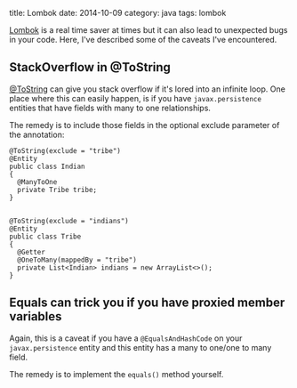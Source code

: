 title: Lombok
date: 2014-10-09
category: java
tags: lombok

[Lombok](http://projectlombok.org) is a real time saver at times but
it can also lead to unexpected bugs in your code. Here, I've described
some of the caveats I've encountered.

## StackOverflow in @ToString
[@ToString](http://projectlombok.org/features/ToString.html) can give
you stack overflow if it's lored into an infinite loop. One place
where this can easily happen, is if you have ```javax.persistence```
entities that have fields with many to one relationships.

The remedy is to include those fields in the optional exclude
parameter of the annotation:

```
@ToString(exclude = "tribe")
@Entity
public class Indian
{
  @ManyToOne
  private Tribe tribe;
}


@ToString(exclude = "indians")
@Entity
public class Tribe
{
  @Getter
  @OneToMany(mappedBy = "tribe")
  private List<Indian> indians = new ArrayList<>();
}
```

## Equals can trick you if you have proxied member variables
Again, this is a caveat if you have a ```@EqualsAndHashCode``` on your
```javax.persistence``` entity and this entity has a many to one/one
to many field.

The remedy is to implement the ```equals()``` method yourself.

